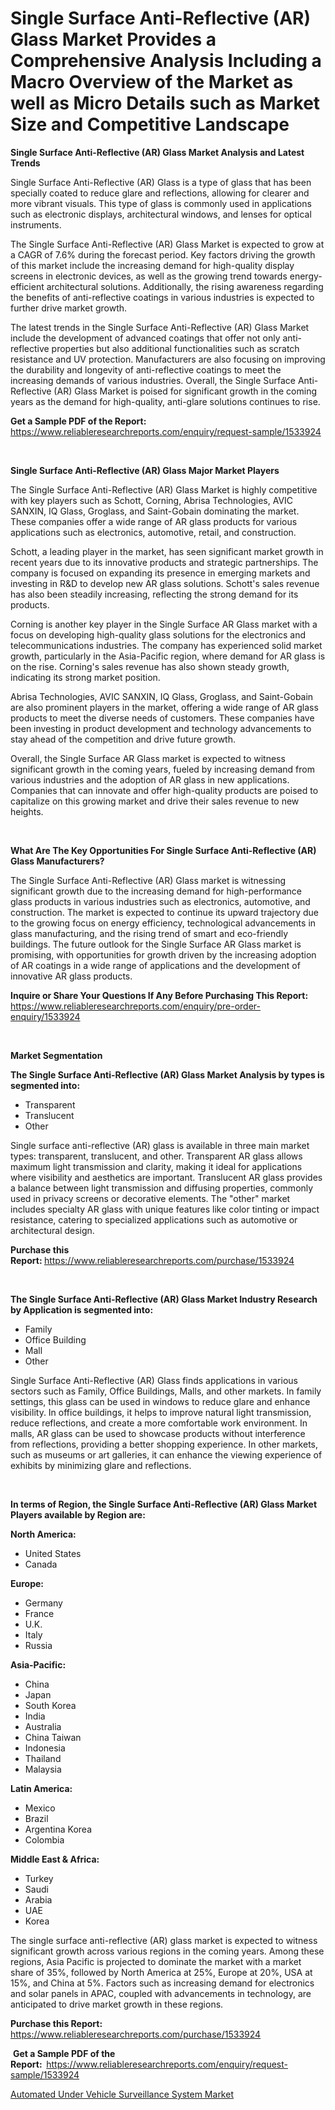 <p><h1>Single Surface Anti-Reflective (AR) Glass Market Provides a Comprehensive Analysis Including a Macro Overview of the Market as well as Micro Details such as Market Size and Competitive Landscape</h1></p><p><strong>Single Surface Anti-Reflective (AR) Glass Market Analysis and Latest Trends</strong></p>
<p><p>Single Surface Anti-Reflective (AR) Glass is a type of glass that has been specially coated to reduce glare and reflections, allowing for clearer and more vibrant visuals. This type of glass is commonly used in applications such as electronic displays, architectural windows, and lenses for optical instruments.</p><p>The Single Surface Anti-Reflective (AR) Glass Market is expected to grow at a CAGR of 7.6% during the forecast period. Key factors driving the growth of this market include the increasing demand for high-quality display screens in electronic devices, as well as the growing trend towards energy-efficient architectural solutions. Additionally, the rising awareness regarding the benefits of anti-reflective coatings in various industries is expected to further drive market growth.</p><p>The latest trends in the Single Surface Anti-Reflective (AR) Glass Market include the development of advanced coatings that offer not only anti-reflective properties but also additional functionalities such as scratch resistance and UV protection. Manufacturers are also focusing on improving the durability and longevity of anti-reflective coatings to meet the increasing demands of various industries. Overall, the Single Surface Anti-Reflective (AR) Glass Market is poised for significant growth in the coming years as the demand for high-quality, anti-glare solutions continues to rise.</p></p>
<p><strong>Get a Sample PDF of the Report:&nbsp;</strong> <a href="https://www.reliableresearchreports.com/enquiry/request-sample/1533924">https://www.reliableresearchreports.com/enquiry/request-sample/1533924</a></p>
<p>&nbsp;</p>
<p><strong>Single Surface Anti-Reflective (AR) Glass Major Market Players</strong></p>
<p><p>The Single Surface Anti-Reflective (AR) Glass Market is highly competitive with key players such as Schott, Corning, Abrisa Technologies, AVIC SANXIN, IQ Glass, Groglass, and Saint-Gobain dominating the market. These companies offer a wide range of AR glass products for various applications such as electronics, automotive, retail, and construction.</p><p>Schott, a leading player in the market, has seen significant market growth in recent years due to its innovative products and strategic partnerships. The company is focused on expanding its presence in emerging markets and investing in R&D to develop new AR glass solutions. Schott's sales revenue has also been steadily increasing, reflecting the strong demand for its products.</p><p>Corning is another key player in the Single Surface AR Glass market with a focus on developing high-quality glass solutions for the electronics and telecommunications industries. The company has experienced solid market growth, particularly in the Asia-Pacific region, where demand for AR glass is on the rise. Corning's sales revenue has also shown steady growth, indicating its strong market position.</p><p>Abrisa Technologies, AVIC SANXIN, IQ Glass, Groglass, and Saint-Gobain are also prominent players in the market, offering a wide range of AR glass products to meet the diverse needs of customers. These companies have been investing in product development and technology advancements to stay ahead of the competition and drive future growth.</p><p>Overall, the Single Surface AR Glass market is expected to witness significant growth in the coming years, fueled by increasing demand from various industries and the adoption of AR glass in new applications. Companies that can innovate and offer high-quality products are poised to capitalize on this growing market and drive their sales revenue to new heights.</p></p>
<p>&nbsp;</p>
<p><strong>What Are The Key Opportunities For Single Surface Anti-Reflective (AR) Glass Manufacturers?</strong></p>
<p><p>The Single Surface Anti-Reflective (AR) Glass market is witnessing significant growth due to the increasing demand for high-performance glass products in various industries such as electronics, automotive, and construction. The market is expected to continue its upward trajectory due to the growing focus on energy efficiency, technological advancements in glass manufacturing, and the rising trend of smart and eco-friendly buildings. The future outlook for the Single Surface AR Glass market is promising, with opportunities for growth driven by the increasing adoption of AR coatings in a wide range of applications and the development of innovative AR glass products.</p></p>
<p><strong>Inquire or Share Your Questions If Any Before Purchasing This Report:</strong> <a href="https://www.reliableresearchreports.com/enquiry/pre-order-enquiry/1533924">https://www.reliableresearchreports.com/enquiry/pre-order-enquiry/1533924</a></p>
<p>&nbsp;</p>
<p><strong>Market Segmentation</strong></p>
<p><strong>The Single Surface Anti-Reflective (AR) Glass Market Analysis by types is segmented into:</strong></p>
<p><ul><li>Transparent</li><li>Translucent</li><li>Other</li></ul></p>
<p><p>Single surface anti-reflective (AR) glass is available in three main market types: transparent, translucent, and other. Transparent AR glass allows maximum light transmission and clarity, making it ideal for applications where visibility and aesthetics are important. Translucent AR glass provides a balance between light transmission and diffusing properties, commonly used in privacy screens or decorative elements. The "other" market includes specialty AR glass with unique features like color tinting or impact resistance, catering to specialized applications such as automotive or architectural design.</p></p>
<p><strong>Purchase this Report:&nbsp;</strong><a href="https://www.reliableresearchreports.com/purchase/1533924">https://www.reliableresearchreports.com/purchase/1533924</a></p>
<p>&nbsp;</p>
<p><strong>The Single Surface Anti-Reflective (AR) Glass Market Industry Research by Application is segmented into:</strong></p>
<p><ul><li>Family</li><li>Office Building</li><li>Mall</li><li>Other</li></ul></p>
<p><p>Single Surface Anti-Reflective (AR) Glass finds applications in various sectors such as Family, Office Buildings, Malls, and other markets. In family settings, this glass can be used in windows to reduce glare and enhance visibility. In office buildings, it helps to improve natural light transmission, reduce reflections, and create a more comfortable work environment. In malls, AR glass can be used to showcase products without interference from reflections, providing a better shopping experience. In other markets, such as museums or art galleries, it can enhance the viewing experience of exhibits by minimizing glare and reflections.</p></p>
<p>&nbsp;</p>
<p><strong>In terms of Region, the Single Surface Anti-Reflective (AR) Glass Market Players available by Region are:</strong></p>
<p>
    <p> <strong> North America: </strong>
        <ul>
            <li>United States</li>
            <li>Canada</li>
        </ul>
        </p> 
    <p> <strong> Europe: </strong>
        <ul>
            <li>Germany</li>
            <li>France</li>
            <li>U.K.</li>
            <li>Italy</li>
            <li>Russia</li>
        </ul>
        </p> 
    <p> <strong> Asia-Pacific: </strong>
        <ul>
            <li>China</li>
            <li>Japan</li>
            <li>South Korea</li>
            <li>India</li>
            <li>Australia</li>
            <li>China Taiwan</li>
            <li>Indonesia</li>
            <li>Thailand</li>
            <li>Malaysia</li>
        </ul>
        </p> 
    <p> <strong> Latin America: </strong>
        <ul>
            <li>Mexico</li>
            <li>Brazil</li>
            <li>Argentina Korea</li>
            <li>Colombia</li>
        </ul>
        </p> 
    <p> <strong> Middle East & Africa: </strong>
        <ul>
            <li>Turkey</li>
            <li>Saudi</li>
            <li>Arabia</li>
            <li>UAE</li>
            <li>Korea</li>
        </ul>
    </p>
    </p>
<p><p>The single surface anti-reflective (AR) glass market is expected to witness significant growth across various regions in the coming years. Among these regions, Asia Pacific is projected to dominate the market with a market share of 35%, followed by North America at 25%, Europe at 20%, USA at 15%, and China at 5%. Factors such as increasing demand for electronics and solar panels in APAC, coupled with advancements in technology, are anticipated to drive market growth in these regions.</p></p>
<p><strong>Purchase this Report: </strong><a href="https://www.reliableresearchreports.com/purchase/1533924">https://www.reliableresearchreports.com/purchase/1533924</a></p>
<p>&nbsp;<strong>Get a Sample PDF of the Report:&nbsp;&nbsp;</strong><a href="https://www.reliableresearchreports.com/enquiry/request-sample/1533924">https://www.reliableresearchreports.com/enquiry/request-sample/1533924</a></p>
<p><strong></strong></p>
<p><p><a href="https://cautious-neon-760.notion.site/Automated-Under-Vehicle-Surveillance-System-Market-Share-Market-New-Trends-Analysis-Report-By-Type-d1cc11f1b1c64d9589947856a5dd2701">Automated Under Vehicle Surveillance System Market</a></p></p>